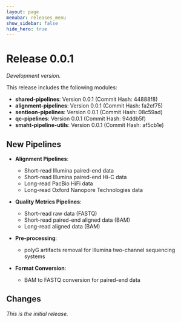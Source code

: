 ```yaml
---
layout: page
menubar: releases_menu
show_sidebar: false
hide_hero: true
---
```


# Release 0.0.1
*Development version.*

This release includes the following modules:

- **shared-pipelines**: Version 0.0.1 (Commit Hash: 44888f8)
- **alignment-pipelines**: Version 0.0.1 (Commit Hash: fa2ef75)
- **sentieon-pipelines**: Version 0.0.1 (Commit Hash: 08c59ad)
- **qc-pipelines**: Version 0.0.1 (Commit Hash: 94ddb5f)
- **smaht-pipeline-utils**: Version 0.0.1 (Commit Hash: af5cb1e)

## New Pipelines

- **Alignment Pipelines**:
    - Short-read Illumina paired-end data
    - Short-read Illumina paired-end Hi-C data
    - Long-read PacBio HiFi data
    - Long-read Oxford Nanopore Technologies data

- **Quality Metrics Pipelines**:
    - Short-read raw data (FASTQ)
    - Short-read paired-end aligned data (BAM)
    - Long-read aligned data (BAM)

- **Pre-processing**:
    - polyG artifacts removal for Illumina two-channel sequencing systems

- **Format Conversion**:
    - BAM to FASTQ conversion for paired-end data

## Changes

*This is the initial release.*